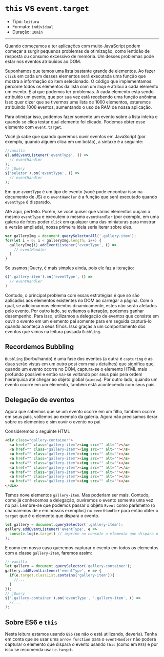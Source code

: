 # `this` vs `event.target`

* Tipo: `leitura`
* Formato: `individual`
* Duração: `10min`

***

Quando começamos a ter aplicações com muito JavaScript podem começar a surgir
pequenos problemas de otimização, como lentidão de resposta ou consumo excessivo
de memória. Um desses problemas pode estar nos eventos atribuídos ao DOM.

Suponhamos que temos uma lista bastante grande de elementos. Ao fazer `click` em
cada um desses elementos será executada uma função que mostra a informação do
item selecionado. O código que implementamos percorre todos os elementos da
lista com um *loop* e atribui a cada elemento um evento. É aí que podemos ter
problemas. A cada elemento está sendo atribuído um evento, que por sua vez está
recebendo uma função anônima. Isso quer dizer que se tivermos uma lista de 1000
elementos, estaremos atribuindo 1000 eventos, aumentando o uso de RAM de nossa
aplicação.

Para otimizar isso, podemos fazer somente um evento sobre a lista inteira e
quando se clica testar qual elemento foi clicado. Podemos obter esse elemento
com `event.target`.

Você já sabe que quando queremos ouvir eventos em JavaScript (por exemplo,
quando alguém clica em um botão), a sintaxe é a seguinte:

```js
//vanilla
el.addEventListener('eventType', () =>
  // eventHandler
);
// jQuery
$('seletor').on('eventType', () =>
  // eventHandler
);
```

Em que `eventType` é um tipo de evento (você pode encontrar isso na documento de
JS) e o `eventHandler` é a função que será executado quando `eventType` é
disparado.

Até aqui, perfeito. Porém, se você quiser que vários elementos ouçam o mesmo
`eventType` e executem o mesmo `eventHandler` (por exemplo, em uma galeria de
fotos poder `click` em qualquer uma das miniaturas para mostrar a versão
ampliada), nossa primeira ideia seria iterar sobre eles.

```js
var galleryImg = document.querySelectorAll('.gallery-item');
for(let i = 0; i < galleryImg.length; i++) {
  galleryImg[i].addEventListener('eventType', () =>
    // eventHandler
  )
}
```

Se usamos jQuery, é mais simples ainda, pois ele faz a iteração:

```js
$('.gallery-item').on('eventType', () =>
  // eventHandler
)
```

Contudo, o principal problema com essas estratégias é que só são aplicados aos
elementos existentes no DOM ao carregar a página. Com o qual, se adicionarmos
elementos dinamicamente, estes não serão afetados pelo evento. Por outro lado,
se evitamos a iteração, podemos ganhar desempenho. Para isso, utilizamos a
delegação de eventos que consiste em ouvir o evento em um elemento pai somente
para em seguida capturá-lo quando aconteça a seus filhos. Isso graças a um
comportamento dos eventos que vimos na leitura passada `Bubbling`.

## Recordemos Bubbling

`Bubbling` (borbulhando) é uma fase dos eventos (a outra é `capturing` e as duas
serão vistas em um outro post com mais detalhes) que significa que, quando um
evento ocorre no DOM, captura-se o elemento HTML mais profundo possível e então
vai-se voltando por seus pais pela ordem hierárquica até chegar ao objeto global
(`window`). Por outro lado, quando um evento ocorre em um elemento, também está
acontecendo com seus pais.

## Delegação de eventos

Agora que sabemos que se um evento ocorre em um filho, também ocorre em seus
pais, voltemos ao exemplo da galeria. Agora não precisamos iterar sobre os
elementos e sim ouvir o evento no pai.

Consideremos o seguinte HTML

```html
<div class="gallery-container">
  <a href="" class="gallery-item"><img src="" alt=""></a>
  <a href="" class="gallery-item"><img src="" alt=""></a>
  <a href="" class="gallery-item"><img src="" alt=""></a>
  <a href="" class="gallery-item"><img src="" alt=""></a>
  <a href="" class="gallery-item"><img src="" alt=""></a>
  <a href="" class="gallery-item"><img src="" alt=""></a>
  <a href="" class="gallery-item"><img src="" alt=""></a>
  <a href="" class="gallery-item"><img src="" alt=""></a>
  <a href="" class="gallery-item"><img src="" alt=""></a>
</div>
```

Temos nove elementos `gallery-item`. Mas poderiam ser mais. Contudo, como já
conhecemos a delegação, ouviremos o evento somente uma vez no pai. Lembre-se que
podemos passar o objeto `Event` como parâmetro (o chamaremos de `e` em nossos
exemplos) no `eventHandler` para então obter o `target` que é o elemento que
dispara o evento.

```js
let gallery = document.querySelector('.gallery-item');
gallery.addEventListener('eventType', e =>
  console.log(e.target) // imprime no console o elemento que dispara o evento
);
```

E como em nosso caso queremos capturar o evento em todos os elementos com a
classe `gallery-item`, faremos assim:

```js
// vanilla
let gallery = document.querySelector('gallery-container');
gallery.addEventListener('eventType', e => {
  if(e.target.classList.contains('gallery-item')){
    //...
  }
});
// jQuery
$('.gallery-container').on('eventType', '.gallery-item', () =>
  //...
);
```

## Sobre ES6 e `this`

Nesta leitura estamos usando `ES6` (se não o está utilizando, deveria). Tenha em
conta que se usar uma `arrow function` para o `eventHandler` não poderá capturar
o elemento que dispara o evento usando `this` (como em `ES5`) e por isso se
recomenda usar `e.target`.
